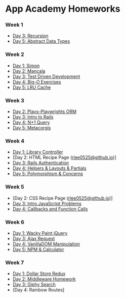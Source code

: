 # App Academy Homeworks

### Week 1
- [Day 3: Recursion](W1/W1D3)
- [Day 5: Abstract Data Types](W1/W1D5)

### Week 2
- [Day 1: Simon](W2/W2D1)
- [Day 2: Mancala](W2/W2D2)
- [Day 3: Test Driven Development](W2/W2D3)
- [Day 4: Big-O Exercises](W2/W2D4)
- [Day 5: LRU Cache](W2/W2D5)

### Week 3
- [Day 2: Plays-Playwrights ORM](W3/W3D2)
- [Day 3: Intro to Rails](W3/W3D3)
- [Day 4: N+1 Query](W3/W3D4)
- [Day 5: Metacorgis](W3/W3D5)

### Week 4
- [Day 1: Library Controller](W4/W4D1)
- [Day 2: HTML Recipe Page (rlee0525@github.io)]
- [Day 3: Rails Authentication](W4/W4D3)
- [Day 4: Helpers & Layouts & Partials](W4/W4D4)
- [Day 5: Polymorphism & Concerns](W4/W4D5)

### Week 5
- [Day 2: CSS Recipe Page (rlee0525@github.io)]
- [Day 3: Intro JavaScript Problems](W5/W5D3)
- [Day 4: Callbacks and Function Calls](W5/W5D4)

### Week 6
- [Day 1: Wacky Paint jQuery](W6/W6D1)
- [Day 3: Ajax Request](W6/W6D3)
- [Day 4: VanillaDOM Manipulation](W6/W6D4)
- [Day 5: NPM & Calculator](W6/W6D5)

### Week 7
- [Day 1: Dollar Store Redux](W7/W7D1)
- [Day 2: Middleware Homework](W7/W7D2)
- [Day 3: Giphy Search](W7/W7D3)
- [Day 4: Rainbow Routes]
